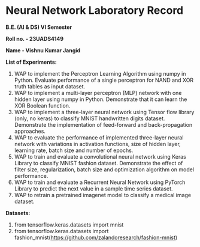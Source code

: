 # Neural Network Laboratory Record

**B.E. (AI & DS) VI Semester**

**Roll no. - 23UADS4149**

**Name - Vishnu Kumar Jangid**



**List of Experiments:**
 1. WAP to implement the Perceptron Learning Algorithm using numpy in Python. Evaluate performance of a single perceptron for NAND and XOR truth tables as input dataset. 
 2. WAP to implement a multi-layer perceptron (MLP) network with one hidden layer using numpy in Python. Demonstrate that it can learn the XOR Boolean function.  
 3. WAP to implement a three-layer neural network using Tensor flow library (only, no keras) to classify MNIST handwritten digits dataset. Demonstrate the implementation of feed-forward and back-propagation approaches. 
 4. WAP to evaluate the performance of implemented three-layer neural network with variations in activation functions, size of hidden layer, learning rate, batch size and number of epochs. 
 5. WAP to train and evaluate a convolutional neural network using Keras Library to classify MNIST fashion dataset. Demonstrate the effect of filter size, regularization, batch size and optimization algorithm on model performance. 
 6. WAP to train and evaluate a Recurrent Neural Network using PyTorch Library to predict the next value in a sample time series dataset. 
 7. WAP to retrain a pretrained imagenet model to classify a medical image dataset.


**Datasets:**

1. from tensorflow.keras.datasets import mnist
2. from tensorflow.keras.datasets import fashion_mnist(https://github.com/zalandoresearch/fashion-mnist)
